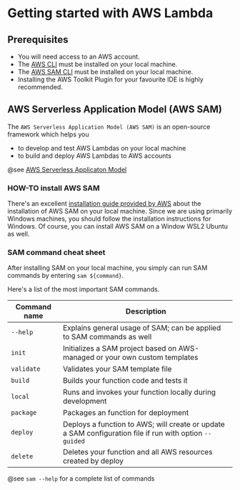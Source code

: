 # Getting started with AWS Lambda

## Prerequisites

* You will need access to an AWS account.
* The [AWS CLI](https://docs.aws.amazon.com/cli/latest/userguide/cli-chap-getting-started.html) must be installed on your local machine.
* The [AWS SAM CLI](https://docs.aws.amazon.com/serverless-application-model/latest/developerguide/serverless-getting-started.html) must be installed on your local machine.
* Installing the AWS Toolkit Plugin for your favourite IDE is highly recommended.

## AWS Serverless Application Model (AWS SAM)

The `AWS Serverless Application Model (AWS SAM)` is an open-source framework which helps you 

* to develop and test AWS Lambdas on your local machine
* to build and deploy AWS Lambdas to AWS accounts

@see [AWS Serverless Applicaton Model](https://docs.aws.amazon.com/serverless-application-model/latest/developerguide/what-is-sam.html)

### HOW-TO install AWS SAM

There's an excellent [installation guide provided by AWS](https://docs.aws.amazon.com/serverless-application-model/latest/developerguide/serverless-sam-cli-install.html) about the installation of AWS SAM on your local machine.
Since we are using primarily Windows machines, you should follow the installation instructions for Windows.
Of course, you can install AWS SAM on a Window WSL2 Ubuntu as well.

### SAM command cheat sheet

After installing SAM on your local machine, you simply can run SAM commands by entering `sam ${command}`.

Here's a list of the most important SAM commands.

| Command name | Description                                                                                             | 
|--------------|---------------------------------------------------------------------------------------------------------|
| `--help`     | Explains general usage of SAM; can be applied to SAM commands as well                                   |
| `init`       | Initializes a SAM project based on AWS-managed or your own custom templates                             |
| `validate`   | Validates your SAM template file                                                                        |
| `build`      | Builds your function code and tests it                                                                  |
| `local`      | Runs and invokes your function locally during development                                               |
| `package`    | Packages an function for deployment                                                                     |
| `deploy`     | Deploys a function to AWS; will create or update a SAM configuration file if run with option `--guided` |
| `delete` | Deletes your function and all AWS resources created by deploy                                           |

@see `sam --help` for a complete list of commands